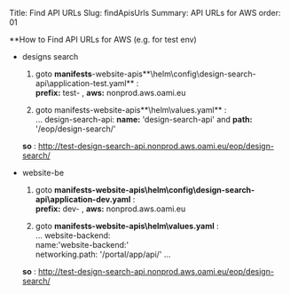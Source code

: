 Title: Find API URLs
Slug: findApisUrls
Summary: API URLs for AWS
order: 01

**How to Find API URLs for AWS (e.g. for test env)

- designs search

	1. goto **manifests**-website-apis**\helm\config\design-search-api\application-test.yaml** :  
	**prefix:** test- , **aws:** nonprod.aws.oami.eu

	2. goto manifests-website-apis**\helm\values.yaml** :  
	... design-search-api: **name:** 'design-search-api' and **path:** '/eop/design-search/'  

	**so** : http://test-design-search-api.nonprod.aws.oami.eu/eop/design-search/

- website-be

	1. goto **manifests-website-apis\helm\config\design-search-api\application-dev.yaml** :  
	**prefix:** dev- , **aws:** nonprod.aws.oami.eu

	2. goto **manifests-website-apis\helm\values.yaml** :  
	    ...
		website-backend:  
			name:'website-backend:'  
			networking.path: '/portal/app/api/'
        ...  
		
	 **so** : http://test-design-search-api.nonprod.aws.oami.eu/eop/design-search/

